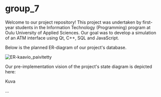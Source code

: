 # group_7

Welcome to our project repository! This project was undertaken by first-year students in the Information Technology (Programming) program at Oulu University of Applied Sciences. Our goal was to develop a simulation of an ATM interface using Qt, C++, SQL and JavaScript.

Below is the planned ER-diagram of our project's database. 

![ER-kaavio_paivitetty](https://github.com/bank-tvt23kmo/group_7/assets/129968724/b0ac3e5b-6288-4b7b-bbf3-877d87106b5f)

Our pre-implementation vision of the project's state diagram is depicted here:

Kuva

...




